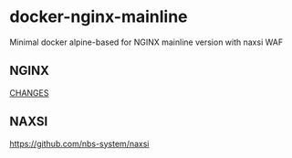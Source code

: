 # docker-nginx-mainline
Minimal docker alpine-based for NGINX mainline version with naxsi WAF

## NGINX

[CHANGES](https://nginx.org/en/CHANGES-1.14)

## NAXSI

https://github.com/nbs-system/naxsi
